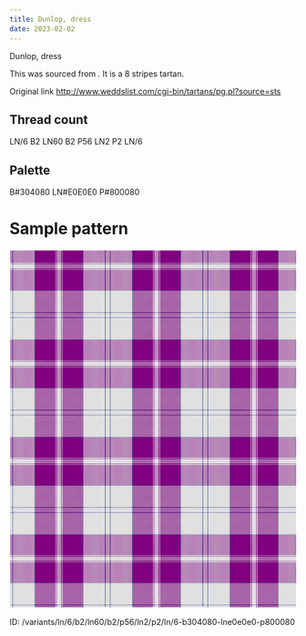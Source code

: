 ```yaml
---
title: Dunlop, dress
date: 2023-02-02
---
```

Dunlop, dress

This was sourced from <no value>.  It is a 8 stripes tartan.

Original link http://www.weddslist.com/cgi-bin/tartans/pg.pl?source=sts

## Thread count
LN/6 B2 LN60 B2 P56 LN2 P2 LN/6

## Palette
B#304080 LN#E0E0E0 P#800080

# Sample pattern

![Tartan detail](tartan.png "LN/6 B2 LN60 B2 P56 LN2 P2 LN/6 tartan")

ID: /variants/ln/6/b2/ln60/b2/p56/ln2/p2/ln/6-b304080-lne0e0e0-p800080